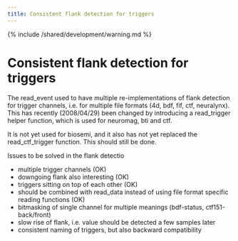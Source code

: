 ```yaml
---
title: Consistent flank detection for triggers
---
```


{% include /shared/development/warning.md %}

# Consistent flank detection for triggers

The read_event used to have multiple re-implementations of flank detection for trigger channels, i.e. for multiple file formats (4d, bdf, fif, ctf, neuralynx). This has recently (2008/04/29) been changed by introducing a read_trigger helper function, which is used for neuromag, bti and ctf. 

It is not yet used for biosemi, and it also has not yet replaced the read_ctf_trigger function. This should still be done.
 
Issues to be solved in the flank detectio

*  multiple trigger channels (OK)
*  downgoing flank also interesting (OK)
*  triggers sitting on top of each other (OK)
*  should be combined with read_data instead of using file format specific reading functions (OK)
*  bitmasking of single channel for multiple meanings (bdf-status, ctf151-back/front)
*  slow rise of flank, i.e. value should be detected a few samples later
*  consistent naming of triggers, but also backward compatibility

